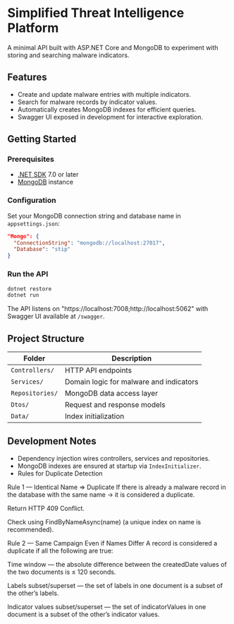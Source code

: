 ﻿# Simplified Threat Intelligence Platform

A minimal API built with ASP.NET Core and MongoDB to experiment with storing and searching malware indicators.

## Features
- Create and update malware entries with multiple indicators.
- Search for malware records by indicator values.
- Automatically creates MongoDB indexes for efficient queries.
- Swagger UI exposed in development for interactive exploration.

## Getting Started

### Prerequisites
- [.NET SDK](https://dotnet.microsoft.com/) 7.0 or later
- [MongoDB](https://www.mongodb.com/) instance

### Configuration
Set your MongoDB connection string and database name in `appsettings.json`:

```json
"Mongo": {
  "ConnectionString": "mongodb://localhost:27017",
  "Database": "stip"
}
```

### Run the API
```bash
dotnet restore
dotnet run
```
The API listens on "https://localhost:7008;http://localhost:5062" with Swagger UI available at `/swagger`.

## Project Structure
| Folder | Description |
| --- | --- |
| `Controllers/` | HTTP API endpoints |
| `Services/` | Domain logic for malware and indicators |
| `Repositories/` | MongoDB data access layer |
| `Dtos/` | Request and response models |
| `Data/` | Index initialization |

## Development Notes
- Dependency injection wires controllers, services and repositories.
- MongoDB indexes are ensured at startup via `IndexInitializer`.
- Rules for Duplicate Detection

Rule 1 — Identical Name ⇒ Duplicate
If there is already a malware record in the database with the same name → it is considered a duplicate.

Return HTTP 409 Conflict.

Check using FindByNameAsync(name) (a unique index on name is recommended).

Rule 2 — Same Campaign Even if Names Differ
A record is considered a duplicate if all the following are true:

Time window — the absolute difference between the createdDate values of the two documents is ≤ 120 seconds.

Labels subset/superset — the set of labels in one document is a subset of the other’s labels.

Indicator values subset/superset — the set of indicatorValues in one document is a subset of the other’s indicator values.
